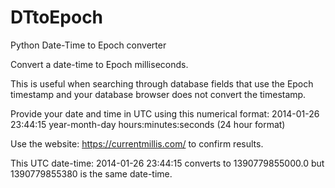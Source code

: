 # DTtoEpoch

Python Date-Time to Epoch converter

Convert a date-time to
Epoch milliseconds.

This is useful when searching
through database fields that
use the Epoch timestamp and your
database browser does not convert
the timestamp.

Provide your date and time in UTC
using this numerical format: 2014-01-26 23:44:15
year-month-day hours:minutes:seconds (24 hour format)


Use the website:
https://currentmillis.com/
to confirm results.

This UTC date-time:
2014-01-26 23:44:15
converts to 1390779855000.0
but 1390779855380 is the same
date-time.
